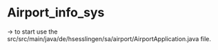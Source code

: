# Airport_info_sys

-> to start use the src/src/main/java/de/hsesslingen/sa/airport/AirportApplication.java file.

